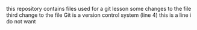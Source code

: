 this repository contains files used for a git lesson
some changes to the file
third change to the file
Git is a version control system (line 4)
this is a line i do not want